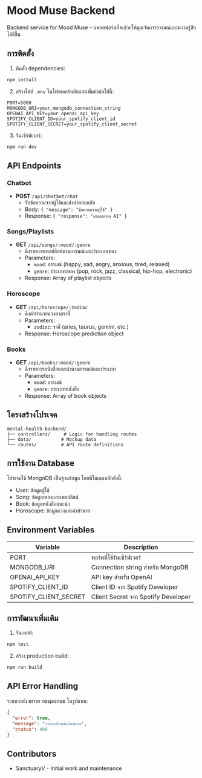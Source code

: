 # Mood Muse Backend

Backend service for Mood Muse - แพลตฟอร์มที่จะช่วยให้คุณจัดการอารมณ์และความรู้สึกได้ดีขึ้น

## การติดตั้ง

1. ติดตั้ง dependencies:
```bash
npm install
```

2. สร้างไฟล์ `.env` ในโฟลเดอร์หลักและเพิ่มค่าต่อไปนี้:
```
PORT=5000
MONGODB_URI=your_mongodb_connection_string
OPENAI_API_KEY=your_openai_api_key
SPOTIFY_CLIENT_ID=your_spotify_client_id
SPOTIFY_CLIENT_SECRET=your_spotify_client_secret
```

3. รันเซิร์ฟเวอร์:
```bash
npm run dev
```

## API Endpoints

### Chatbot
- **POST** `/api/chatbot/chat`
  - รับข้อความจากผู้ใช้และส่งคำตอบกลับ
  - Body: `{ "message": "ข้อความจากผู้ใช้" }`
  - Response: `{ "response": "คำตอบจาก AI" }`

### Songs/Playlists
- **GET** `/api/songs/:mood/:genre`
  - ดึงรายการเพลย์ลิสต์ตามอารมณ์และประเภทเพลง
  - Parameters:
    - `mood`: อารมณ์ (happy, sad, angry, anxious, tired, relaxed)
    - `genre`: ประเภทเพลง (pop, rock, jazz, classical, hip-hop, electronic)
  - Response: Array of playlist objects

### Horoscope
- **GET** `/api/horoscope/:zodiac`
  - ดึงคำทำนายดวงตามราศี
  - Parameters:
    - `zodiac`: ราศี (aries, taurus, gemini, etc.)
  - Response: Horoscope prediction object

### Books
- **GET** `/api/books/:mood/:genre`
  - ดึงรายการหนังสือแนะนำตามอารมณ์และประเภท
  - Parameters:
    - `mood`: อารมณ์
    - `genre`: ประเภทหนังสือ
  - Response: Array of book objects

## โครงสร้างโปรเจค
```
mental-health-backend/
├── controllers/     # Logic for handling routes
├── data/           # Mockup data
└── routes/         # API route definitions
```

## การใช้งาน Database

โปรเจคใช้ MongoDB เป็นฐานข้อมูล โดยมีโมเดลหลักดังนี้:
- User: ข้อมูลผู้ใช้
- Song: ข้อมูลเพลงและเพลย์ลิสต์
- Book: ข้อมูลหนังสือแนะนำ
- Horoscope: ข้อมูลดวงและคำทำนาย

## Environment Variables

| Variable | Description |
|----------|-------------|
| PORT | พอร์ตที่ใช้รันเซิร์ฟเวอร์ |
| MONGODB_URI | Connection string สำหรับ MongoDB |
| OPENAI_API_KEY | API key สำหรับ OpenAI |
| SPOTIFY_CLIENT_ID | Client ID จาก Spotify Developer |
| SPOTIFY_CLIENT_SECRET | Client Secret จาก Spotify Developer |

## การพัฒนาเพิ่มเติม

1. รันเทสต์:
```bash
npm test
```

2. สร้าง production build:
```bash
npm run build
```

## API Error Handling

ระบบจะส่ง error response ในรูปแบบ:
```json
{
  "error": true,
  "message": "รายละเอียดข้อผิดพลาด",
  "status": 400
}
```

## Contributors

- SanctuaryV - Initial work and maintenance
